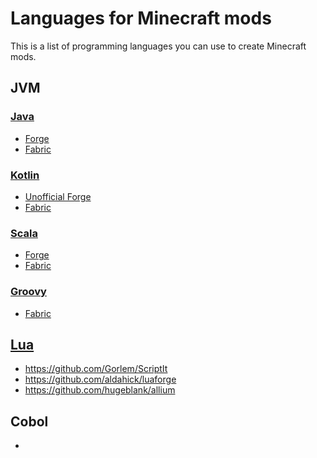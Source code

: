 # Languages for Minecraft mods
This is a list of programming languages you can use to create Minecraft mods.

## JVM
### [Java](https://www.java.com/)
- [Forge](https://docs.minecraftforge.net/en/latest/gettingstarted/)
- [Fabric](https://fabricmc.net/develop/)

### [Kotlin](https://kotlinlang.org/)
- [Unofficial Forge](https://github.com/thedarkcolour/KotlinForForge/blob/3.x/README.md)
- [Fabric](https://github.com/FabricMC/fabric-language-kotlin)

### [Scala](https://www.scala-lang.org/)
- [Forge](https://github.com/MinecraftForge/Scorge)
- [Fabric](https://github.com/FabricMC/fabric-language-scala)

### [Groovy](https://groovy-lang.org/)
- [Fabric](https://github.com/FabricMC/fabric-language-groovy)

## [Lua](https://www.lua.org/)
- https://github.com/Gorlem/ScriptIt
- https://github.com/aldahick/luaforge
- https://github.com/hugeblank/allium

## Cobol
- 
